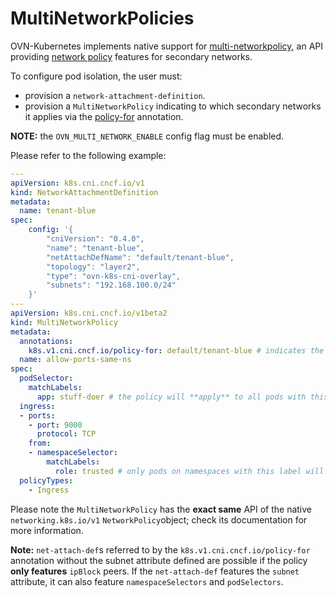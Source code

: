 # MultiNetworkPolicies
OVN-Kubernetes implements native support for
[multi-networkpolicy](https://github.com/k8snetworkplumbingwg/multi-networkpolicy),
an API providing
[network policy](https://kubernetes.io/docs/concepts/services-networking/network-policies/)
features for secondary networks.

To configure pod isolation, the user must:
- provision a `network-attachment-definition`.
- provision a `MultiNetworkPolicy` indicating to which secondary networks it
  applies via the
  [policy-for](https://github.com/k8snetworkplumbingwg/multi-networkpolicy#policy-for-annotation)
  annotation.

**NOTE:** the `OVN_MULTI_NETWORK_ENABLE` config flag must be enabled.

Please refer to the following example:
```yaml
---
apiVersion: k8s.cni.cncf.io/v1
kind: NetworkAttachmentDefinition
metadata:
  name: tenant-blue
spec:
    config: '{
        "cniVersion": "0.4.0",
        "name": "tenant-blue",
        "netAttachDefName": "default/tenant-blue",
        "topology": "layer2",
        "type": "ovn-k8s-cni-overlay",
        "subnets": "192.168.100.0/24"
    }'
---
apiVersion: k8s.cni.cncf.io/v1beta2
kind: MultiNetworkPolicy
metadata:
  annotations:
    k8s.v1.cni.cncf.io/policy-for: default/tenant-blue # indicates the net-attach-defs this policy applies to
  name: allow-ports-same-ns
spec:
  podSelector:
    matchLabels:
      app: stuff-doer # the policy will **apply** to all pods with this label
  ingress:
  - ports:
    - port: 9000
      protocol: TCP
    from:
    - namespaceSelector:
        matchLabels:
          role: trusted # only pods on namespaces with this label will be allowed on port 9000
  policyTypes:
    - Ingress
```

Please note the `MultiNetworkPolicy` has the **exact same** API of the native
`networking.k8s.io/v1` `NetworkPolicy`object; check its documentation for more
information.

**Note:** `net-attach-def`s referred to by the `k8s.v1.cni.cncf.io/policy-for`
annotation without the subnet attribute defined are possible if the policy
**only features** `ipBlock` peers. If the `net-attach-def` features the
`subnet` attribute, it can also feature `namespaceSelectors` and `podSelectors`.
